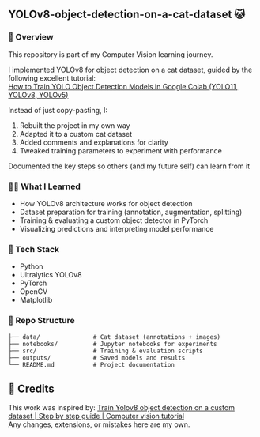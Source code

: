 ## YOLOv8-object-detection-on-a-cat-dataset 🐱

### 📌 Overview

This repository is part of my Computer Vision learning journey.

I implemented YOLOv8 for object detection on a cat dataset, guided by the following excellent tutorial: <br />
[How to Train YOLO Object Detection Models in Google Colab (YOLO11, YOLOv8, YOLOv5)](https://www.youtube.com/watch?v=r0RspiLG260&ab_channel=EdjeElectronics)

Instead of just copy-pasting, I:
1. Rebuilt the project in my own way
2. Adapted it to a custom cat dataset
3. Added comments and explanations for clarity
4. Tweaked training parameters to experiment with performance

Documented the key steps so others (and my future self) can learn from it

### 🧑‍💻 What I Learned

- How YOLOv8 architecture works for object detection <br />
- Dataset preparation for training (annotation, augmentation, splitting) <br />
- Training & evaluating a custom object detector in PyTorch <br />
- Visualizing predictions and interpreting model performance

### 🔧 Tech Stack
- Python
- Ultralytics YOLOv8
- PyTorch
- OpenCV
- Matplotlib

### 📂 Repo Structure

```
├── data/               # Cat dataset (annotations + images)
├── notebooks/          # Jupyter notebooks for experiments
├── src/                # Training & evaluation scripts
├── outputs/            # Saved models and results
└── README.md           # Project documentation
```

## 🙏 Credits

This work was inspired by: [Train Yolov8 object detection on a custom dataset | Step by step guide | Computer vision tutorial](https://www.youtube.com/watch?v=m9fH9OWn8YM&list=PLb49csYFtO2HGELdc-RLRCNVNy0g2UMwc&index=3&ab_channel=Computervisionengineer)  <br />
Any changes, extensions, or mistakes here are my own.

